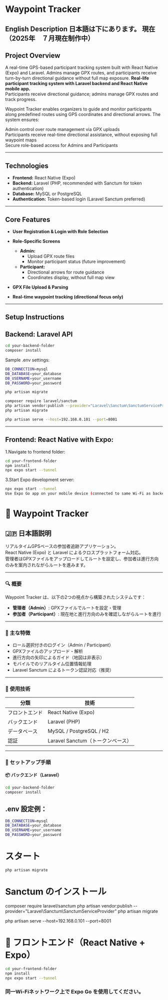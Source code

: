 #  Waypoint Tracker
English Description
日本語は下にあります。
現在（2025年　７月現在制作中）
---

##  Project Overview
A real-time GPS-based participant tracking system built with React Native (Expo) and Laravel.
Admins manage GPX routes, and participants receive turn-by-turn directional guidance without full map exposure.
**Real-life participant tracking system with Laravel backend and React Native mobile app.**  
Participants receive directional guidance; admins manage GPX routes and track progress.

Waypoint Tracker enables organizers to guide and monitor participants along predefined routes using GPS coordinates and directional arrows. The system ensures:

 Admin control over route management via GPX uploads  
 Participants receive real-time directional assistance, without exposing full waypoint maps  
 Secure role-based access for Admins and Participants  


---

##  Technologies

- **Frontend:** React Native (Expo)  
- **Backend:** Laravel (PHP, recommended with Sanctum for token authentication)  
- **Database:** MySQL or PostgreSQL  
- **Authentication:** Token-based login (Laravel Sanctum preferred)  

---

##  Core Features

- **User Registration & Login with Role Selection**  
- **Role-Specific Screens**  
   - **Admin:**  
     - Upload GPX route files  
     - Monitor participant status (future improvement)  
   - **Participant:**  
     - Directional arrows for route guidance  
     - Coordinates display, without full map view  

- **GPX File Upload & Parsing**  
- **Real-time waypoint tracking (directional focus only)**  

---

##  Setup Instructions

## Backend: Laravel API
```bash
cd your-backend-folder
composer install

```
Sample .env settings:
```bash
DB_CONNECTION=mysql
DB_DATABASE=your_database
DB_USERNAME=your_username
DB_PASSWORD=your_password
```

```bash 
php artisan migrate

composer require laravel/sanctum
php artisan vendor:publish --provider="Laravel\Sanctum\SanctumServiceProvider"
php artisan migrate

php artisan serve --host=192.168.0.101 --port=8001
```
---

## Frontend: React Native with Expo:
1.Navigate to frontend folder:
```bash
cd your-frontend-folder
npm install
npx expo start --tunnel
 ```

3.Start Expo development server:
```bash
npx expo start --tunnel
Use Expo Go app on your mobile device (connected to same Wi-Fi as backend) to run the application.
 ```

# 🧭 Waypoint Tracker

## 🇯🇵 日本語説明

リアルタイムGPSベースの参加者追跡アプリケーション。  
React Native (Expo) と Laravel によるクロスプラットフォーム対応。  
管理者はGPXファイルをアップロードしてルートを設定し、参加者は進行方向のみを案内されながらルートを進みます。

---

### 🔍 概要

Waypoint Tracker は、以下の2つの視点から構築されたシステムです：

- **管理者（Admin）**: GPXファイルでルートを設定・管理  
- **参加者（Participant）**: 現在地と進行方向のみを確認しながらルートを進行

---

### 🎯 主な特徴

- ロール選択付きのログイン（Admin / Participant）
- GPXファイルのアップロード・解析
- 進行方向の矢印によるガイド（地図は非表示）
- モバイルでのリアルタイム位置情報処理
- Laravel Sanctum によるトークン認証対応（推奨）

---

### 🧰 使用技術

| 分類 | 技術 |
|------|------|
| フロントエンド | React Native (Expo) |
| バックエンド | Laravel (PHP) |
| データベース | MySQL / PostgreSQL / H2 |
| 認証 | Laravel Sanctum（トークンベース） |

---

### 🚀 セットアップ手順

#### 📦 バックエンド（Laravel）

```bash
cd your-backend-folder
composer install
```

## .env 設定例：

```bash
DB_CONNECTION=mysql
DB_DATABASE=your_database
DB_USERNAME=your_username
DB_PASSWORD=your_password
```
# スタート
```bash
php artisan migrate
```

# Sanctum のインストール
composer require laravel/sanctum
php artisan vendor:publish --provider="Laravel\Sanctum\SanctumServiceProvider"
php artisan migrate

php artisan serve --host=192.168.0.101 --port=8001


# 📱 フロントエンド（React Native + Expo）
```bash
cd your-frontend-folder
npm install
npx expo start --tunnel
```
### 同一Wi-Fiネットワーク上で Expo Go を使用してください。

